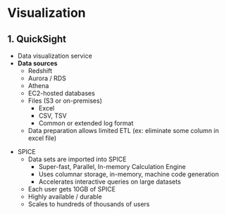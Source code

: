 # Visualization

## 1. QuickSight

- Data visualization service
- **Data sources**
  - Redshift
  - Aurora / RDS
  - Athena
  - EC2-hosted databases
  - Files (S3 or on-premises)
    - Excel
    - CSV, TSV
    - Common or extended log format
  - Data preparation allows limited ETL (ex: eliminate some column in excel file)

* SPICE
  - Data sets are imported into SPICE
    - Super-fast, Parallel, In-memory Calculation Engine
    - Uses columnar storage, in-memory, machine code generation
    - Accelerates interactive queries on large datasets
  - Each user gets 10GB of SPICE
  - Highly available / durable
  - Scales to hundreds of thousands of users


